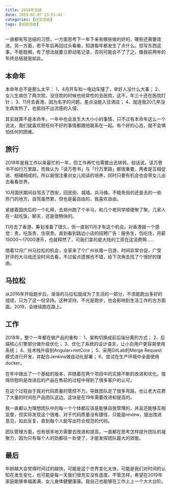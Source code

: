 ```yaml
---
title: 2018年总结
date: 2019-02-07 23:51:42
categories: [经验总结]
tags: [经验总结]
---
```


一直都有写总结的习惯，一方面思考下一年下来有哪些做的好的，哪些还需要改进。另一方面，若干年后再回过头看看，知道每年都发生了点什么。但写东西这事，不能耽搁，有了想法就要立即动笔记录，否则可能会不了了之。像我前两年的年终总结就是如此。

<!--more-->

## 本命年

本命年总不是那么太平：
1、4月开车和一电动车撞了，幸好人没什么大事；
2、女儿生病住了两次院，没住院的时候也经常性的去医院，这不，年三十还在医院打针；
3、11月去香港，因为名字的问题，差点没能入住酒店；
4、就连我20几年没生病发热了，也抵挡不出流感的入侵。

其实就算不是本命年，一年中也会发生大大小小的事情，只不过有本命年这么一个说法，我们就喜欢把任何不好的事情都跟他联系在一起。有个好的心态，就不会惧怕任何的困难。

## 旅行

2018年是我工作以来最忙的一年，但工作再忙也需要出去转转。俗话说，读万卷书不如行万里路，而我认为「读万卷书」与「行万里路」都很重要，两者是互相促进、相辅相成的。所以我很注重对女儿阅读的培养，同时只要有机会也会带女儿出去看看世界。

10月国庆期间自驾去了西安，回民街、城墙、兵马俑，不能免俗的还是去的一些热门的地方。自驾虽然累，但也是最自由的，我喜欢自由。

紧接着国庆后的一个礼拜，去郑州跑了个半马，和几个老同学顺便聚了聚，几家人在一起吃饭，聊天，还是很畅快的。

11月去了香港，筹划准备了很久，但一直到11月才有这个机会。对香港就一个感觉：贵，吃饭贵、住宿贵。直到看到路边小店的招聘广告：服务生，包吃住，月薪15000～17000港币，也就释然了，可我们拿的是大陆的工资在这消费啊......

借着12月广州马拉松的机会，全家来了个广州长隆一日游，时间非常仓促，广受好评的大马戏还没时间去看，不过留点遗憾也不错，给下次再去找了个很好的理由。

## 马拉松

从2016年开始跑步后，渐渐的马拉松就成为了生活的一部分，不求能跑出多好的成绩，只为了这一份坚持。这种坚持，不光是跑步，也会影响到生活工作的方方面面。2019，会继续跑在路上。

## 工作

2018年，整个一年都在做产品的重构：
1、架构切换成前后端分离的方式；
2、后端核心引擎部分做升级优化；
3、优化了系统的设计语言，让小白用户更容易使用系统；
4、技术栈升级到Angular+netCore；
5、采用GitLab的Merge Request模式进行开发，并配合Jenkins做自动化部署；
6、尝试在生产环境中全面使用docker。

在年中做出了一个基础的版本，并随着在两个项目中的实施不断的改进和优化。值得欣慰的是改进后的产品在售前的过程中得到了很多客户的认可。

在这个过程由于我对代码质量的管控不力，导致团队走了很多弯路，也让老大花费了大量的时间在产品团队这边。这块是在19年需要改进和提高的。

我一直都认为理想团队中的每一个个体都应该是能够自我管理的，并且还能够互相监督，但实际发现这个很难，对于代码质量没有捷径，只能是review，提出改进意见，如此反复，直到每个人能写出符合规范的代码。

团队管理方面，也有很多地方需要去改进和提高，一直都在思考怎样提升团队的凝聚力，因为只有每个人的劲都往一处使了，才能发挥团队最大的效能。

## 最后

年龄越大会觉得时间过的越快，可能是这个世界变化太快，可能是我们对时间的认知在发生变化，也可能是每一天我们很充实没有虚度。不管怎样，希望在2019年家庭能够幸福美满，女儿身体健健康康。我自己也能够在工作上上一个大大台阶。


